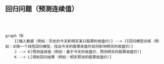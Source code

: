 ## 回归问题（预测连续值）

<br />
<br />

```mermaid{theme: 'neutral', scale: 1}
graph TB
    I[输入数据（例如：历史的今天和明天某只股票的收盘价）] --> J[回归模型训练（例如：训练一个线性回归模型，找出今天的股票收盘价如何影响明天的收盘价）]
    J --> K[预测连续值（例如：基于今天的收盘价，预测明天的股票收盘价）]
    K --> L[得到回归结果（例如：明天预测的股票收盘价）]
```


<!-- 

在这一页中，我们将探索回归问题的基本概念。

与分类问题不同，回归问题的核心目标是预测一个连续的值。这意味着，我们试图预测一个实数值，如价格、得分或其他任何连续范围内的数值。而不是预测输入数据属于哪个离散的类别

为了方便理解，我们用股票明天收盘价预测的例子来揭示回归问题的基本流程：

1. 首先，我们需要收集相关的数据，例如，我们可以使用股票在历史的今天和明天的收盘价。
2. 接着，我们使用这些历史数据来训练我们的线性回归模型。模型将学习历史数据中今天的收盘价如何影响明天的收盘价。
3. 训练完成后，我们可以输入今天的股票收盘价，模型会为我们预测明天可能的收盘价。
4. 最后，模型会输出预测的收盘价，这就是我们基于今天数据预测的明天股票收盘价。

-->